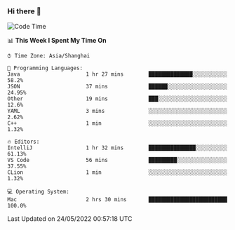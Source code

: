 ### Hi there 👋


<!--START_SECTION:waka-->
![Code Time](http://img.shields.io/badge/Code%20Time-0%20secs-blue)

📊 **This Week I Spent My Time On** 

```text
⌚︎ Time Zone: Asia/Shanghai

💬 Programming Languages: 
Java                     1 hr 27 mins        ██████████████░░░░░░░░░░░   58.2% 
JSON                     37 mins             ██████░░░░░░░░░░░░░░░░░░░   24.95% 
Other                    19 mins             ███░░░░░░░░░░░░░░░░░░░░░░   12.6% 
YAML                     3 mins              ░░░░░░░░░░░░░░░░░░░░░░░░░   2.62% 
C++                      1 min               ░░░░░░░░░░░░░░░░░░░░░░░░░   1.32%

🔥 Editors: 
IntelliJ                 1 hr 32 mins        ███████████████░░░░░░░░░░   61.13% 
VS Code                  56 mins             █████████░░░░░░░░░░░░░░░░   37.55% 
CLion                    1 min               ░░░░░░░░░░░░░░░░░░░░░░░░░   1.32%

💻 Operating System: 
Mac                      2 hrs 30 mins       █████████████████████████   100.0%

```


 Last Updated on 24/05/2022 00:57:18 UTC
<!--END_SECTION:waka-->

<!--
**SillyPasty/SillyPasty** is a ✨ _special_ ✨ repository because its `README.md` (this file) appears on your GitHub profile.

Here are some ideas to get you started:

- 🔭 I’m currently working on ...
- 🌱 I’m currently learning ...
- 👯 I’m looking to collaborate on ...
- 🤔 I’m looking for help with ...
- 💬 Ask me about ...
- 📫 How to reach me: ...
- 😄 Pronouns: ...
- ⚡ Fun fact: ...
-->


